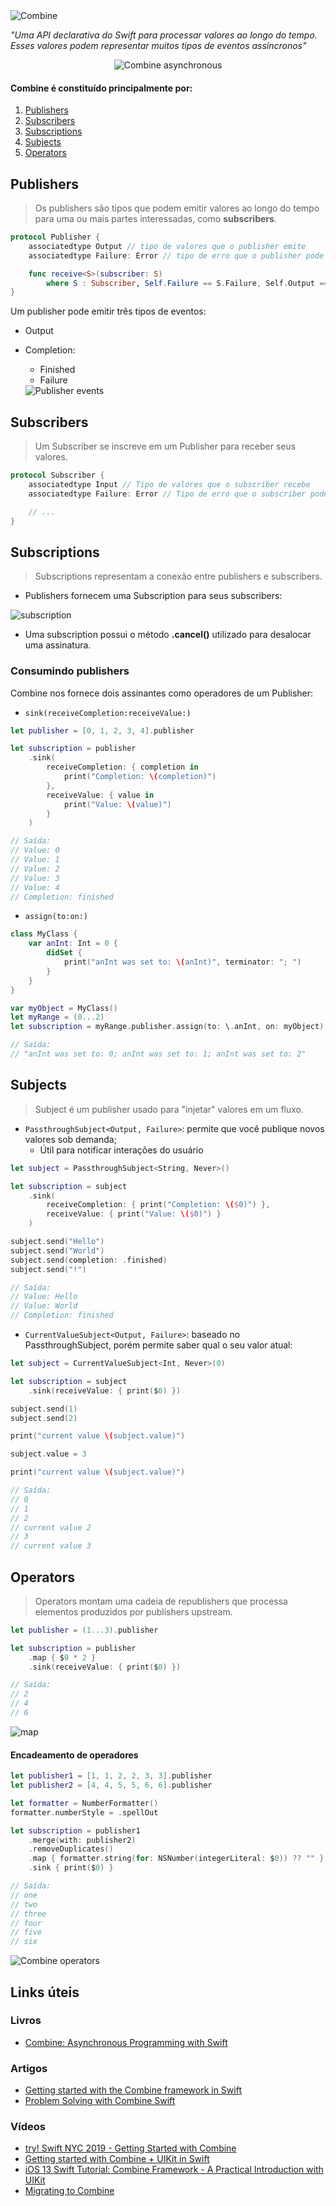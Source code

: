 <!-- # Introdução ao Combine -->
<img src="./images/combine.jpeg" alt="Combine" />

<i>"Uma API declarativa do Swift para processar valores ao longo do tempo. Esses valores podem representar muitos tipos de eventos assíncronos"</i>

<p align="center">
<img src="./images/combine-asynchronous.png" alt="Combine asynchronous" />
</p>

#### Combine é constituído principalmente por:

1. [Publishers](#publishers)
2. [Subscribers](#subscribers)
3. [Subscriptions](#subscriptions)
4. [Subjects](#subjects)
5. [Operators](#operators)

## Publishers

> Os publishers são tipos que podem emitir valores ao longo do tempo para uma ou mais partes interessadas, como **subscribers**.

```swift
protocol Publisher {
    associatedtype Output // tipo de valores que o publisher emite
    associatedtype Failure: Error // tipo de erro que o publisher pode emitir

    func receive<S>(subscriber: S)
        where S : Subscriber, Self.Failure == S.Failure, Self.Output == S.Input
}
```

Um publisher pode emitir três tipos de eventos:

- Output
- Completion:

  - Finished
  - Failure

  <img src="./images/publisher-events.png" alt="Publisher events" />

<!-- ```swift
/// Publishers.Sequence<[Int], Never>
let myArrayPublisher = [0, 1, 2, 3, 4].publisher

// Publishers.Sequence<(ClosedRange<Int>), Never>
let myRangePublisher = (0...5).publisher

// NotificationCenter.Publisher
let myNotificationPublisher = NotificationCenter.default.publisher(for: Notification.Name("MyNotification"), object: nil)

let myJustPublisher = Just(2)

class MyObject {
    // Um property wrapper que adiciona um publisher a qualquer propriedade
    @Published var word = ""
}

// Future <Int, Never>
``` -->

## Subscribers

> Um Subscriber se inscreve em um Publisher para receber seus valores.

```swift
protocol Subscriber {
    associatedtype Input // Tipo de valores que o subscriber recebe
    associatedtype Failure: Error // Tipo de erro que o subscriber pode receber

    // ...
}
```

## Subscriptions

> Subscriptions representam a conexão entre publishers e subscribers.

- Publishers fornecem uma Subscription para seus subscribers:

<img src="./images/subscription.png" alt="subscription" />

- Uma subscription possui o método **.cancel()** utilizado para desalocar uma assinatura.

### Consumindo publishers

Combine nos fornece dois assinantes como operadores de um Publisher:

- `sink(receiveCompletion:receiveValue:)`

```swift
let publisher = [0, 1, 2, 3, 4].publisher

let subscription = publisher
    .sink(
        receiveCompletion: { completion in
            print("Completion: \(completion)")
        },
        receiveValue: { value in
            print("Value: \(value)")
        }
    )

// Saída:
// Value: 0
// Value: 1
// Value: 2
// Value: 3
// Value: 4
// Completion: finished
```

- `assign(to:on:)`

```swift
class MyClass {
    var anInt: Int = 0 {
        didSet {
            print("anInt was set to: \(anInt)", terminator: "; ")
        }
    }
}

var myObject = MyClass()
let myRange = (0...2)
let subscription = myRange.publisher.assign(to: \.anInt, on: myObject)

// Saída:
// "anInt was set to: 0; anInt was set to: 1; anInt was set to: 2"
```

## Subjects

> Subject é um publisher usado para "injetar" valores em um fluxo.

- `PassthroughSubject<Output, Failure>`: permite que você publique novos valores sob demanda;
  - Útil para notificar interações do usuário

```swift
let subject = PassthroughSubject<String, Never>()

let subscription = subject
    .sink(
        receiveCompletion: { print("Completion: \($0)") },
        receiveValue: { print("Value: \($0)") }
    )

subject.send("Hello")
subject.send("World")
subject.send(completion: .finished)
subject.send("!")

// Saída:
// Value: Hello
// Value: World
// Completion: finished

```

- `CurrentValueSubject<Output, Failure>`: baseado no PassthroughSubject, porém permite saber qual o seu valor atual:

```swift
let subject = CurrentValueSubject<Int, Never>(0)

let subscription = subject
    .sink(receiveValue: { print($0) })

subject.send(1)
subject.send(2)

print("current value \(subject.value)")

subject.value = 3

print("current value \(subject.value)")

// Saída:
// 0
// 1
// 2
// current value 2
// 3
// current value 3
```

## Operators

> Operators montam uma cadeia de republishers que processa elementos produzidos por publishers upstream.

```swift
let publisher = (1...3).publisher

let subscription = publisher
    .map { $0 * 2 }
    .sink(receiveValue: { print($0) })

// Saída:
// 2
// 4
// 6
```

<img src="./images/operator-map.png" alt="map" />

#### Encadeamento de operadores

```swift
let publisher1 = [1, 1, 2, 2, 3, 3].publisher
let publisher2 = [4, 4, 5, 5, 6, 6].publisher

let formatter = NumberFormatter()
formatter.numberStyle = .spellOut

let subscription = publisher1
    .merge(with: publisher2)
    .removeDuplicates()
    .map { formatter.string(for: NSNumber(integerLiteral: $0)) ?? "" }
    .sink { print($0) }

// Saída:
// one
// two
// three
// four
// five
// six
```

<img src="./images/combine-operators.png" alt="Combine operators" />

## Links úteis
### Livros
- <a href="https://www.raywenderlich.com/books/combine-asynchronous-programming-with-swift/v3.0" target="_blank">Combine: Asynchronous Programming with Swift</a>
### Artigos
- <a href="https://www.avanderlee.com/swift/combine/" target="_blank">Getting started with the Combine framework in Swift</a>
- <a href="https://medium.com/@arlindaliu.dev/problem-solving-with-combine-swift-4751885fda77" target="_blank">Problem Solving with Combine Swift</a>
### Vídeos
- <a href="https://youtu.be/fejmsuxoIvA" target="_blank">try! Swift NYC 2019 - Getting Started with Combine</a>
- <a href="https://youtu.be/IAKco9XaPgg" target="_blank">Getting started with Combine + UIKit in Swift</a>
- <a href="https://www.youtube.com/watch?v=RysM_XPNMTw" target="_blank">iOS 13 Swift Tutorial: Combine Framework - A Practical Introduction with UIKit</a>
- <a href="https://youtu.be/rqYiA5N4X5w" target="_blank">Migrating to Combine</a>
